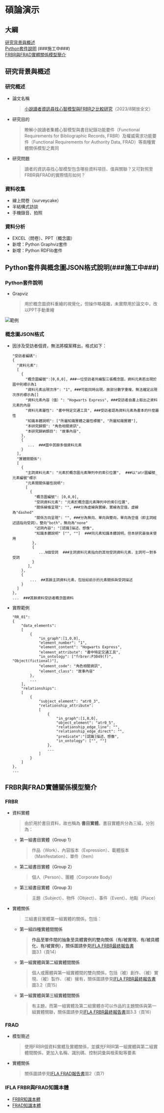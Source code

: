 # 碩論演示
## 大綱
  [研究背景與概述](#reaserch_backround)  
  [Python套件說明](#python_package) (###施工中###)  
  [FRBR與FRAD實體關係模型簡介](#FRBR_instruction)

<a name="reaserch_backround"/>

## 研究背景與概述
### 研究概述
  * 論文名稱

    >[小說讀者資訊尋找心智模型與FRBR之比較研究](https://etds.lib.tku.edu.tw/ETDS/Home/Detail/U0002-2307202123134400 "淡江碩博士論文系統")（2023/8開放全文）
  
  * 研究目的
  
      >瞭解小說讀者集體心智模型與書目紀錄功能要件（Functional Requirements for Bibliographic Records, FRBR）及權威需求功能要件（Functional Requirements for Authority Data, FRAD）等兩種實體關係模型之異同
  
  * 研究問題
  
      >讀者的資訊尋找心智模型包含哪些資料項目、值與關聯？又可對照至FRBR與FRAD的實際情形如何？

### 資料收集
  * 線上問卷（surveycake）
  * 半結構式訪談
  * 手機錄音、拍照

### 資料分析
  * EXCEL（問卷）、PPT（概念圖）
  * 新增：Python Graphviz套件
  * 新增：Python RDFlib套件

<a name="python_package"/>

## Python套件與概念圖JSON格式說明(###施工中###)
### Python套件說明
  * Grapviz
  
    >用於概念圖資料重繪的視覺化，但操作略複雜，未實際用於論文中，改以PPT手動重繪
    >
  
  ![範例](https://github.com/jerryyehself/Python-thesis/blob/main/example.png?raw=true "Graphviz示例")
  
### 概念圖JSON格式
  * 因涉及受訪者個資，無法將檔案釋出，格式如下：
  
    ```
    "受訪者編碼":
    {
      "資料元素":
      [
        {
          "概念圖編號":[0,0,0], ###一位受訪者共繪製三張概念圖，資料元素若出現於圖中則標示為1
          "資料元素出現次序": "1", ###可能同時出現，故部分數字重複，無法確定出現次序的標示為[]
          "資料元素內容（值）": "Hogwarts Express", ###受訪者自書上取出之資料元素的內容
          "資料元素屬性": "書中特定交通工具", ###受訪者認為資料元素為書本的什麼屬性
          "知識本體說明": ["所屬知識實體之屬性標籤", "所屬知識實體"],
          "本研究歸類": "角色相關資訊",
          "本研究歸納類目": "故事內容",
        },
        {
           ...  ###圖中其餘多個資料元素
        }
      ],
      "實體間關係":
      [
        {
          "主詞資料元素": "元素於概念圖元素陣列中的索引位置",  ###以"atr圖編號_元素編號"標示
          "元素間關係屬性說明":
          [
            {
              "概念圖編號": [0,0,0],
              "受詞資料元素": "元素於概念圖元素陣列中的索引位置",
              "關係線條呈現": "", ###分為虛線與實線，實線為空值，虛線為"dashed"
              "關係方向呈現": "", ###分為無向、單向與雙向，單向為空值（即主詞經述語指向受詞），雙向"both"，無向為"none"
              "述詞內容": "[認識]描述、想像",
              "知識本體說明" ["", ""]  ###同元素知識本體說明，但本研究最後未使用
             },
             {
                ...N個受詞  ###主詞資料元素指向的其他受詞資料元素，主詞可一對多受詞
             }
           ],
        },
        {
            ...  ##其餘主詞資料元素，包括如前示的元素關係與受詞描述
        }
      ]
    },
    ...  ###其餘資料受訪者概念圖資料
    ```
  * 實際範例
  
    ```
    "RR_01":
    {       
        "data_elements":
        [
            {
                "in_graph":[1,0,0],
                "element_number": "1",
                "element_content": "Hogwarts Express",
                "element_attribute": "書中特定交通工具",
                "in_ontology": ["frbrer:P3049(f)", "Object(fictional)"],
                "element_code": "角色相關資訊",
                "element_class": "故事內容"
            },  
            ...
        ],
        "relationships":
        [
            {                   
                "subject_element": "atr0_3",
                "relationship_attribute":
                [
                    {
                        "in_graph":[1,0,0],
                        "object_element": "atr0_5",
                        "relationship_edge_line": "",
                        "relationship_edge_direct": "",
                        "predicate":"[認識]描述、想像",
                        "in_ontology": ["", ""]
                    },
                    ...
                ]
            }
        ]           
    },
    ...
    ```
<a name="FRBR_instruction"/>

## FRBR與FRAD實體關係模型簡介
### FRBR
  * 資料實體  
  
    >由於用於書目資料，故也稱為 __書目實體__。書目實體共分為三組，分別為：
    
    * 第一組書目實體（Group 1）
    
      >作品（Work）、內容版本（Expression）、載體版本（Manifestation）、單件（Item）
      
    * 第二組書目實體（Group 2）
      
      >個人（Person）、團體（Corporate Body）
    
    * 第三組書目實體（Group 3）
    
      >主題（Subject）、物件（Object）、事件（Event）、地點（Place）
    
  * 實體關係
  
    >三組書目實體第一組實體的關係，包括：
    * 第一組四種實體間關係
    
      >作品至單件間的抽象至具體實例的雙向關係（有/被實現、有/被具體化、有/被實例），關係圖請參見[IFLA FRBR最終報告書]圖3.1（頁14）
    
    * 第一組實體與第二組實體間關係
      
      >個人或團體與第一組實體間的雙向關係，包括（被）創作、（被）實現、（被）製作、（被）擁有，關係圖請參見[IFLA FRBR最終報告書]圖3.2（頁15）
    
    * 第一組實體與第三組實體間關係
      
      >有主題，而第一組實體及第二組實體亦可以作品的主題關係與第一組實體關聯，關係圖請參見[IFLA FRBR最終報告書]圖3.3（頁16）
    
    [IFLA FRBR最終報告書]: https://repository.ifla.org/bitstream/123456789/811/2/ifla-functional-requirements-for-bibliographic-records-frbr.pdf
    
 ### FRAD
  * 模型簡述
  
    >使用FRBR個資料實體及實體關係，並擴充FRBR第一組實體與第二組實體間關係，更加入名稱、識別碼、控制詞彙與檢索點等要素
  
  * 實體關係
    
    >關係圖請參見[IFLA FRAD報告書](https://www.ifla.org/wp-content/uploads/2019/05/assets/cataloguing/frad/frad_2013.pdf)圖2（頁7)                                                                                                                                        
  ### IFLA FRBR與FRAD知識本體
  
   * [FRBR知識本體](https://www.iflastandards.info/fr/frbr/frbrer.html)
   * [FRAD知識本體](https://www.iflastandards.info/fr/frad.html)
